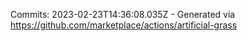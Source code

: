 Commits: 2023-02-23T14:36:08.035Z - Generated via https://github.com/marketplace/actions/artificial-grass
<br>

